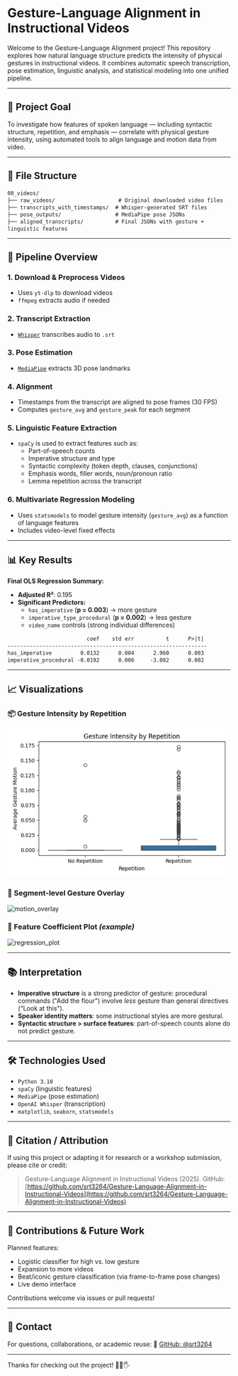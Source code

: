# Gesture-Language Alignment in Instructional Videos

Welcome to the Gesture-Language Alignment project! This repository explores how natural language structure predicts the intensity of physical gestures in instructional videos. It combines automatic speech transcription, pose estimation, linguistic analysis, and statistical modeling into one unified pipeline.

---

## 🧠 Project Goal

To investigate how features of spoken language — including syntactic structure, repetition, and emphasis — correlate with physical gesture intensity, using automated tools to align language and motion data from video.

---

## 📂 File Structure

```
00_videos/
├── raw_videos/                    # Original downloaded video files
├── transcripts_with_timestamps/  # Whisper-generated SRT files
├── pose_outputs/                 # MediaPipe pose JSONs
├── aligned_transcripts/          # Final JSONs with gesture + linguistic features
```

---

## 🚀 Pipeline Overview

### 1. **Download & Preprocess Videos**
- Uses `yt-dlp` to download videos
- `ffmpeg` extracts audio if needed

### 2. **Transcript Extraction**
- [`Whisper`](https://github.com/openai/whisper) transcribes audio to `.srt`

### 3. **Pose Estimation**
- [`MediaPipe`](https://developers.google.com/mediapipe) extracts 3D pose landmarks

### 4. **Alignment**
- Timestamps from the transcript are aligned to pose frames (30 FPS)
- Computes `gesture_avg` and `gesture_peak` for each segment

### 5. **Linguistic Feature Extraction**
- `spaCy` is used to extract features such as:
  - Part-of-speech counts
  - Imperative structure and type
  - Syntactic complexity (token depth, clauses, conjunctions)
  - Emphasis words, filler words, noun/pronoun ratio
  - Lemma repetition across the transcript

### 6. **Multivariate Regression Modeling**
- Uses `statsmodels` to model gesture intensity (`gesture_avg`) as a function of language features
- Includes video-level fixed effects

---

## 📊 Key Results

**Final OLS Regression Summary:**
- **Adjusted R²**: 0.195
- **Significant Predictors:**
  - `has_imperative` (**p = 0.003**) → more gesture
  - `imperative_type_procedural` (**p = 0.002**) → less gesture
  - `video_name` controls (strong individual differences)

```
                         coef    std err          t      P>|t|
---------------------------------------------------------------
has_imperative         0.0132      0.004      2.960      0.003
imperative_procedural -0.0192      0.006     -3.082      0.002
```

---

## 📈 Visualizations

### 📦 Gesture Intensity by Repetition
![boxplot](assets/repetition_boxplot.png)

### 🧱 Segment-level Gesture Overlay
![motion_overlay](assets/segment_gesture_overlay.png)

### 🔬 Feature Coefficient Plot *(example)*
![regression_plot](assets/regression_coefs.png)

---

## 📚 Interpretation

- **Imperative structure** is a strong predictor of gesture: procedural commands ("Add the flour") involve *less* gesture than general directives ("Look at this").
- **Speaker identity matters**: some instructional styles are more gestural.
- **Syntactic structure > surface features**: part-of-speech counts alone do not predict gesture.

---

## 🛠️ Technologies Used

- `Python 3.10`
- `spaCy` (linguistic features)
- `MediaPipe` (pose estimation)
- `OpenAI Whisper` (transcription)
- `matplotlib`, `seaborn`, `statsmodels`

---

## 📄 Citation / Attribution

If using this project or adapting it for research or a workshop submission, please cite or credit:

> Gesture-Language Alignment in Instructional Videos (2025). GitHub: [https://github.com/srt3264/Gesture-Language-Alignment-in-Instructional-Videos](https://github.com/srt3264/Gesture-Language-Alignment-in-Instructional-Videos)

---

## 🤝 Contributions & Future Work

Planned features:
- Logistic classifier for high vs. low gesture
- Expansion to more videos
- Beat/iconic gesture classification (via frame-to-frame pose changes)
- Live demo interface

Contributions welcome via issues or pull requests!

---

## 💬 Contact

For questions, collaborations, or academic reuse:
📧 [GitHub: @srt3264](https://github.com/srt3264)

---

Thanks for checking out the project! 🎥🧠🖐️